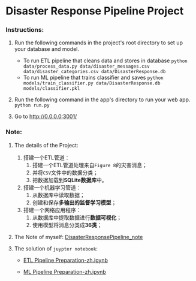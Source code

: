 # Disaster Response Pipeline Project

### Instructions:
1. Run the following commands in the project's root directory to set up your database and model.

    - To run ETL pipeline that cleans data and stores in database
        `python data/process_data.py data/disaster_messages.csv data/disaster_categories.csv data/DisasterResponse.db`
    - To run ML pipeline that trains classifier and saves
        `python models/train_classifier.py data/DisasterResponse.db models/classifier.pkl`

2. Run the following command in the app's directory to run your web app.
    `python run.py`

3. Go to http://0.0.0.0:3001/

### Note:
1. The details of the Project:
    1. 搭建一个ETL管道：
        1. 搭建一个ETL管道处理来自`Figure 8`的灾害消息；
        2. 并将`CSV`文件中的数据分类；
        3. 把数据加载到**SQLite数据库**中。
    2. 搭建一个机器学习管道：
        1. 从数据库中读取数据；
        2. 创建和保存**多输出的监督学习模型**；
    3. 搭建一个网络应用程序：
        1. 从数据库中提取数据进行**数据可视化**；
        2. 使用模型将消息分类成**36类**；

2. The Note of myself:
[DisasterResponsePipeline_note](https://github.com/soufal/Udacity_DisasterResponsePipeline/blob/master/DisasterResponsePipeline_note.md)

3. The solution of `juypter notebook`:
    - [ETL Pipeline Preparation-zh.ipynb](https://github.com/soufal/Udacity_DisasterResponsePipeline/blob/master/jupyter_files/ETL%20Pipeline%20Preparation-zh.ipynb)    

    - [ML Pipeline Preparation-zh.ipynb](https://github.com/soufal/Udacity_DisasterResponsePipeline/blob/master/jupyter_files/ML%20Pipeline%20Preparation-zh.ipynb)
